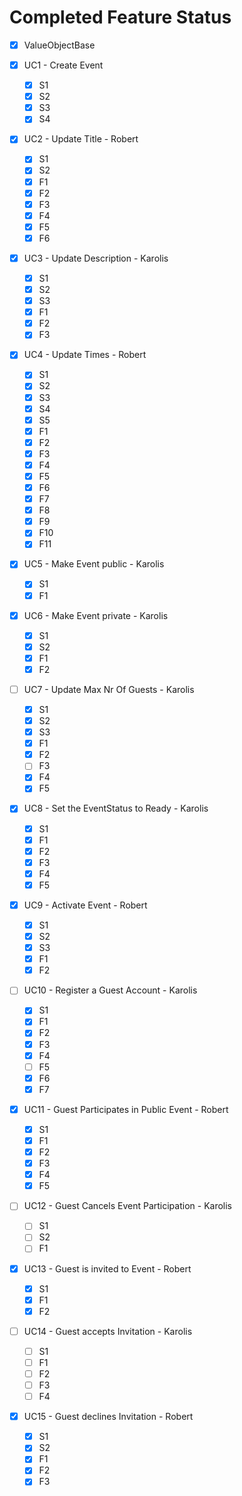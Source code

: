 # Completed Feature Status

- [x] ValueObjectBase
- [x] UC1 - Create Event
  - [x] S1
  - [x] S2
  - [x] S3
  - [x] S4 
  
- [x] UC2 - Update Title - Robert
  - [x] S1
  - [x] S2
  - [x] F1
  - [x] F2
  - [x] F3
  - [x] F4
  - [x] F5
  - [x] F6 
  
- [x] UC3 - Update Description - Karolis
  - [x] S1
  - [x] S2
  - [x] S3
  - [x] F1
  - [x] F2
  - [x] F3

- [x] UC4 - Update Times - Robert
  - [x] S1
  - [x] S2
  - [x] S3
  - [x] S4
  - [x] S5
  - [x] F1
  - [x] F2
  - [x] F3
  - [x] F4
  - [x] F5
  - [x] F6
  - [x] F7
  - [x] F8
  - [x] F9
  - [x] F10
  - [x] F11
  
- [x] UC5 - Make Event public - Karolis
  - [x] S1
  - [x] F1
  
- [x] UC6 - Make Event private - Karolis
  - [x] S1
  - [x] S2
  - [x] F1
  - [x] F2
  
- [ ] UC7 - Update Max Nr Of Guests - Karolis
  - [x] S1
  - [x] S2
  - [x] S3
  - [x] F1
  - [x] F2
  - [ ] F3
  - [x] F4
  - [X] F5
  
- [x] UC8 - Set the EventStatus to Ready - Karolis
  - [x] S1
  - [x] F1
  - [x] F2
  - [x] F3
  - [x] F4
  - [x] F5
  
- [x] UC9 - Activate Event - Robert
  - [x] S1
  - [x] S2
  - [x] S3
  - [x] F1
  - [x] F2

- [ ] UC10 - Register a Guest Account - Karolis
  - [x] S1
  - [x] F1
  - [x] F2
  - [x] F3
  - [x] F4
  - [ ] F5
  - [x] F6
  - [x] F7
  
- [x] UC11 - Guest Participates in Public Event - Robert
  - [x] S1
  - [x] F1
  - [x] F2
  - [x] F3
  - [x] F4
  - [x] F5
  
- [ ] UC12 - Guest Cancels Event Participation - Karolis

  - [ ] S1
  - [ ] S2
  - [ ] F1

- [x] UC13 - Guest is invited to Event - Robert
  - [x] S1
  - [x] F1
  - [x] F2

- [ ] UC14 - Guest accepts Invitation - Karolis
  - [ ] S1
  - [ ] F1
  - [ ] F2
  - [ ] F3
  - [ ] F4

- [x] UC15 - Guest declines Invitation - Robert
  - [x] S1
  - [x] S2
  - [x] F1
  - [x] F2
  - [x] F3
